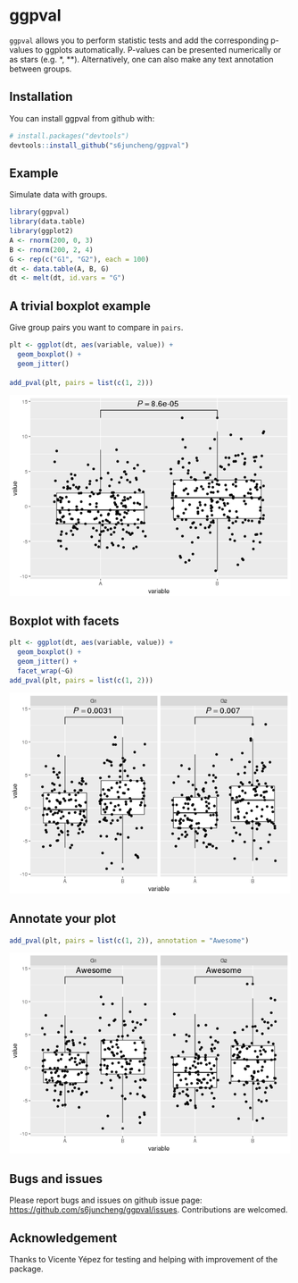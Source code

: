 <!-- README.md is generated from README.Rmd. Please edit that file -->
ggpval
======

`ggpval` allows you to perform statistic tests and add the corresponding p-values to ggplots automatically. P-values can be presented numerically or as stars (e.g. \*, \*\*). Alternatively, one can also make any text annotation between groups.

Installation
------------

You can install ggpval from github with:

``` r
# install.packages("devtools")
devtools::install_github("s6juncheng/ggpval")
```

Example
-------

Simulate data with groups.

``` r
library(ggpval)
library(data.table)
library(ggplot2)
A <- rnorm(200, 0, 3)
B <- rnorm(200, 2, 4)
G <- rep(c("G1", "G2"), each = 100)
dt <- data.table(A, B, G)
dt <- melt(dt, id.vars = "G")
```

A trivial boxplot example
-------------------------

Give group pairs you want to compare in `pairs`.

``` r
plt <- ggplot(dt, aes(variable, value)) +
  geom_boxplot() +
  geom_jitter()

add_pval(plt, pairs = list(c(1, 2)))
```

![](README-unnamed-chunk-3-1.png)

Boxplot with facets
-------------------

``` r
plt <- ggplot(dt, aes(variable, value)) +
  geom_boxplot() +
  geom_jitter() +
  facet_wrap(~G)
add_pval(plt, pairs = list(c(1, 2)))
```

![](README-unnamed-chunk-4-1.png)

Annotate your plot
------------------

``` r
add_pval(plt, pairs = list(c(1, 2)), annotation = "Awesome")
```

![](README-unnamed-chunk-5-1.png)

Bugs and issues
---------------

Please report bugs and issues on github issue page: <https://github.com/s6juncheng/ggpval/issues>. Contributions are welcomed.

Acknowledgement
---------------

Thanks to Vicente Yépez for testing and helping with improvement of the package.
